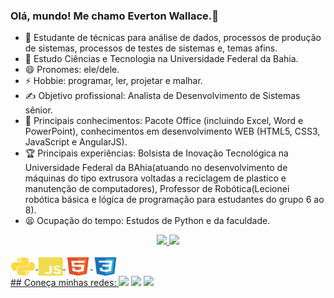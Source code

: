 ### Olá, mundo! Me chamo Everton Wallace.👋

- 🌱 Estudante de técnicas para análise de dados, processos de produção de sistemas, processos de testes de sistemas e, temas afins.
- 👯 Estudo Ciências e Tecnologia na Universidade Federal da Bahia.
- 😄 Pronomes: ele/dele.
- ⚡ Hobbie: programar, ler, projetar e malhar.
- ✍  Objetivo profissional: Analista de Desenvolvimento de Sistemas sênior.
- 🎍 Principais conhecimentos: Pacote Office (incluindo Excel, Word e PowerPoint), conhecimentos em desenvolvimento WEB (HTML5, CSS3, JavaScript e AngularJS).
- 🏆 Principais experiências: Bolsista de Inovação Tecnológica na Universidade Federal da BAhia(atuando no desenvolvimento de máquinas do tipo extrusora voltadas a reciclagem de plastico e manutenção de computadores), Professor de Robótica(Lecionei robótica básica  e lógica de programação para estudantes do grupo 6 ao 8).
- 😫 Ocupação do tempo: Estudos de Python e da faculdade.

<div align="center">
  <a href="https://github.com/xEvertonWallace">
  <img height="180em" src="https://github-readme-stats.vercel.app/api?username=/xEvertonWallace&show_icons=true&theme=dark&include_all_commits=true&count_private=true"/>
  <img height="180em" src="https://github-readme-stats.vercel.app/api/top-langs/?username=/xEvertonWallace&layout=compact&langs_count=7&theme=dark"/>
</div>
<div style="display: inline_block"><br>
  <img align="center" alt="Everton-Python" height="30" width="40" src="https://raw.githubusercontent.com/devicons/devicon/master/icons/python/python-plain.svg">
  <img align="center" alt="Everton-Js" height="30" width="40" src="https://raw.githubusercontent.com/devicons/devicon/master/icons/javascript/javascript-plain.svg">
  <img align="center" alt="Everton-HTML" height="30" width="40" src="https://raw.githubusercontent.com/devicons/devicon/master/icons/html5/html5-original.svg">
  <img align="center" alt="Everton-CSS" height="30" width="40" src="https://raw.githubusercontent.com/devicons/devicon/master/icons/css3/css3-original.svg">
</div>
<div> 
    ## Coneça minhas redes:
  <a href="https://instagram.com/everton_wallace_" target="_blank"><img src="https://img.shields.io/badge/-Instagram-%23E4405F?style=for-the-badge&logo=instagram&logoColor=white" target="_blank"></a>
  <a href = "mailto:everton542@hotmail.com"><img src="https://img.shields.io/badge/-Gmail-%23333?style=for-the-badge&logo=gmail&logoColor=white" target="_blank"></a>
  <a href="https://www.linkedin.com/in/everton-oliveira-b02a85150/" target="_blank"><img src="https://img.shields.io/badge/-LinkedIn-%230077B5?style=for-the-badge&logo=linkedin&logoColor=white" target="_blank"></a> 
 
</div>
